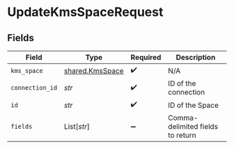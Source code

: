 # UpdateKmsSpaceRequest


## Fields

| Field                                              | Type                                               | Required                                           | Description                                        |
| -------------------------------------------------- | -------------------------------------------------- | -------------------------------------------------- | -------------------------------------------------- |
| `kms_space`                                        | [shared.KmsSpace](../../models/shared/kmsspace.md) | :heavy_check_mark:                                 | N/A                                                |
| `connection_id`                                    | *str*                                              | :heavy_check_mark:                                 | ID of the connection                               |
| `id`                                               | *str*                                              | :heavy_check_mark:                                 | ID of the Space                                    |
| `fields`                                           | List[*str*]                                        | :heavy_minus_sign:                                 | Comma-delimited fields to return                   |